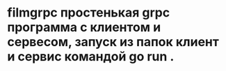 # filmgrpc простенькая grpc программа с клиентом и сервесом, запуск из папок клиент и сервис командой go run .
